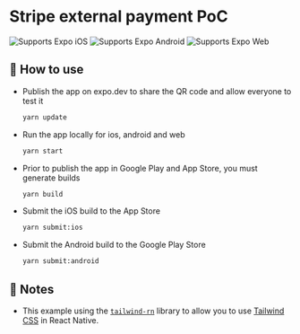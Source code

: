 # Stripe external payment PoC

<p>
  <!-- iOS -->
  <img alt="Supports Expo iOS" longdesc="Supports Expo iOS" src="https://img.shields.io/badge/iOS-4630EB.svg?style=flat-square&logo=APPLE&labelColor=999999&logoColor=fff" />
  <!-- Android -->
  <img alt="Supports Expo Android" longdesc="Supports Expo Android" src="https://img.shields.io/badge/Android-4630EB.svg?style=flat-square&logo=ANDROID&labelColor=A4C639&logoColor=fff" />
  <!-- Web -->
  <img alt="Supports Expo Web" longdesc="Supports Expo Web" src="https://img.shields.io/badge/web-4630EB.svg?style=flat-square&logo=GOOGLE-CHROME&labelColor=4285F4&logoColor=fff" />
</p>

## 🚀 How to use

- Publish the app on expo.dev to share the QR code and allow everyone to test it
  ```sh
  yarn update
  ```
- Run the app locally for ios, android and web
  ```sh
  yarn start
  ```
- Prior to publish the app in Google Play and App Store, you must generate builds
  ```sh
  yarn build
  ```
- Submit the iOS build to the App Store
  ```sh
  yarn submit:ios
  ```
- Submit the Android build to the Google Play Store
  ```sh
  yarn submit:android
  ```

## 📝 Notes

- This example using the [`tailwind-rn`](https://github.com/vadimdemedes/tailwind-rn) library to allow you to use [Tailwind CSS](https://tailwindcss.com/) in React Native.
